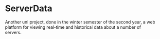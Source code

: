# ServerData
 Another uni project, done in the winter semester of the second year, a web platform for viewing real-time and historical data about a number of servers.
